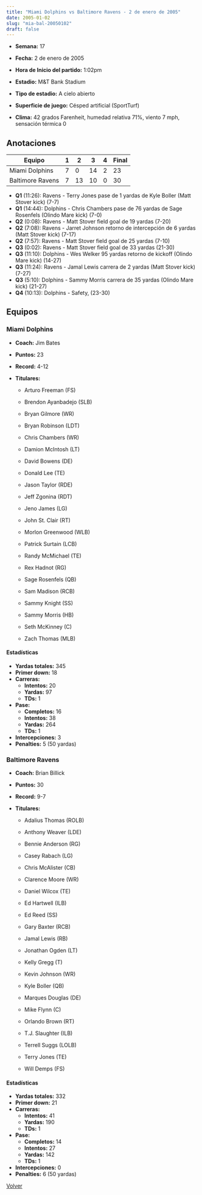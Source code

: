 ```yaml
---
title: "Miami Dolphins vs Baltimore Ravens - 2 de enero de 2005"
date: 2005-01-02
slug: "mia-bal-20050102"
draft: false
---
```


* **Semana:** 17
* **Fecha:** 2 de enero de 2005

* **Hora de Inicio del partido:** 1:02pm
* **Estadio:** M&T Bank Stadium
* **Tipo de estadio:** A cielo abierto
* **Superficie de juego:** Césped artificial (SportTurf)
* **Clima:** 42 grados Farenheit, humedad relativa 71%, viento 7 mph, sensación térmica 0





## Anotaciones
| Equipo | 1 | 2 | 3 | 4 | Final |
|--------|---|---|---|---|-------|
| Miami Dolphins  | 7 | 0 | 14 | 2  | 23 |
| Baltimore Ravens  | 7 | 13 | 10 | 0  | 30 |
* **Q1** (11:26): Ravens - Terry Jones pase de 1 yardas de Kyle Boller (Matt Stover kick) (7-7)
* **Q1** (14:44): Dolphins - Chris Chambers pase de 76 yardas de Sage Rosenfels (Olindo Mare kick) (7-0)
* **Q2** (0:08): Ravens - Matt Stover field goal de 19 yardas (7-20)
* **Q2** (7:08): Ravens - Jarret Johnson retorno de intercepción de 6 yardas (Matt Stover kick) (7-17)
* **Q2** (7:57): Ravens - Matt Stover field goal de 25 yardas (7-10)
* **Q3** (0:02): Ravens - Matt Stover field goal de 33 yardas (21-30)
* **Q3** (11:10): Dolphins - Wes Welker 95 yardas retorno de kickoff (Olindo Mare kick) (14-27)
* **Q3** (11:24): Ravens - Jamal Lewis carrera de 2 yardas (Matt Stover kick) (7-27)
* **Q3** (5:10): Dolphins - Sammy Morris carrera de 35 yardas (Olindo Mare kick) (21-27)
* **Q4** (10:13): Dolphins - Safety, (23-30)


## Equipos


### Miami Dolphins
* **Coach:** Jim Bates
* **Puntos:** 23
* **Record:** 4-12
* **Titulares:** 

  * Arturo Freeman (FS) 

  * Brendon Ayanbadejo (SLB) 

  * Bryan Gilmore (WR) 

  * Bryan Robinson (LDT) 

  * Chris Chambers (WR) 

  * Damion McIntosh (LT) 

  * David Bowens (DE) 

  * Donald Lee (TE) 

  * Jason Taylor (RDE) 

  * Jeff Zgonina (RDT) 

  * Jeno James (LG) 

  * John St. Clair (RT) 

  * Morlon Greenwood (WLB) 

  * Patrick Surtain (LCB) 

  * Randy McMichael (TE) 

  * Rex Hadnot (RG) 

  * Sage Rosenfels (QB) 

  * Sam Madison (RCB) 

  * Sammy Knight (SS) 

  * Sammy Morris (HB) 

  * Seth McKinney (C) 

  * Zach Thomas (MLB) 

#### Estadísticas
* **Yardas totales:** 345
* **Primer down:** 18
* **Carreras:**
  * **Intentos:** 20
  * **Yardas:** 97
  * **TDs:** 1
* **Pase:**
  * **Completos:** 16
  * **Intentos:** 38
  * **Yardas:** 264
  * **TDs:** 1
* **Intercepciones:** 3
* **Penalties:** 5 (50 yardas)

### Baltimore Ravens
* **Coach:** Brian Billick
* **Puntos:** 30
* **Record:** 9-7
* **Titulares:** 

  * Adalius Thomas (ROLB) 

  * Anthony Weaver (LDE) 

  * Bennie Anderson (RG) 

  * Casey Rabach (LG) 

  * Chris McAlister (CB) 

  * Clarence Moore (WR) 

  * Daniel Wilcox (TE) 

  * Ed Hartwell (ILB) 

  * Ed Reed (SS) 

  * Gary Baxter (RCB) 

  * Jamal Lewis (RB) 

  * Jonathan Ogden (LT) 

  * Kelly Gregg (T) 

  * Kevin Johnson (WR) 

  * Kyle Boller (QB) 

  * Marques Douglas (DE) 

  * Mike Flynn (C) 

  * Orlando Brown (RT) 

  * T.J. Slaughter (ILB) 

  * Terrell Suggs (LOLB) 

  * Terry Jones (TE) 

  * Will Demps (FS) 

#### Estadísticas
* **Yardas totales:** 332
* **Primer down:** 21
* **Carreras:**
  * **Intentos:** 41
  * **Yardas:** 190
  * **TDs:** 1
* **Pase:**
  * **Completos:** 14
  * **Intentos:** 27
  * **Yardas:** 142
  * **TDs:** 1
* **Intercepciones:** 0
* **Penalties:** 6 (50 yardas)


[Volver](/historia/2004)
